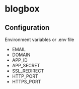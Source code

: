 # blogbox

## Configuration

Environment variables or .env file

- EMAIL
- DOMAIN
- APP_ID
- APP_SECRET
- SSL_REDIRECT
- HTTP_PORT
- HTTPS_PORT
